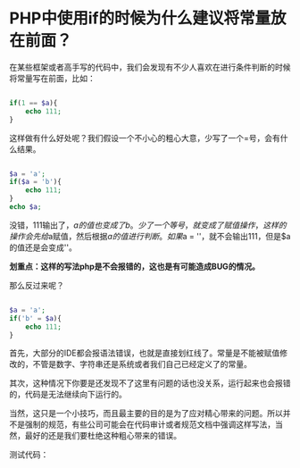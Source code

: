 # PHP中使用if的时候为什么建议将常量放在前面？

在某些框架或者高手写的代码中，我们会发现有不少人喜欢在进行条件判断的时候将常量写在前面，比如：

```php

if(1 == $a){
    echo 111;
}

```

这样做有什么好处呢？我们假设一个不小心的粗心大意，少写了一个=号，会有什么结果。

```php

$a = 'a';
if($a = 'b'){
    echo 111;
}
echo $a;

```

没错，111输出了，$a的值也变成了b。少了一个等号，就变成了赋值操作，这样的操作会先给$a赋值，然后根据$a的值进行判断。如果$a = ''，就不会输出111，但是$a的值还是会变成''。

**划重点：这样的写法php是不会报错的，这也是有可能造成BUG的情况。**

那么反过来呢？

```php

$a = 'a';
if('b' = $a){
    echo 111;
}

```

首先，大部分的IDE都会报语法错误，也就是直接划红线了。常量是不能被赋值修改的，不管是数字、字符串还是系统或者我们自己已经定义了的常量。

其次，这种情况下你要是还发现不了这里有问题的话也没关系，运行起来也会报错的，代码是无法继续向下运行的。

当然，这只是一个小技巧，而且最主要的目的是为了应对精心带来的问题。所以并不是强制的规范，有些公司可能会在代码审计或者规范文档中强调这样写法，当然，最好的还是我们要杜绝这种粗心带来的错误。

测试代码：[]()
